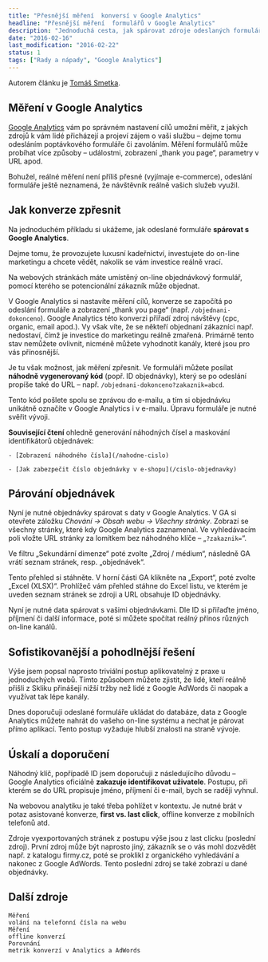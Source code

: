 ```yaml
---
title: "Přesnější měření  konversí v Google Analytics"
headline: "Přesnější měření  formulářů v Google Analytics"
description: "Jednoduchá cesta, jak spárovat zdroje odeslaných formulářů na webu s Google Analytics.  "
date: "2016-02-16"
last_modification: "2016-02-22"
status: 1
tags: ["Rady a nápady", "Google Analytics"]
---
```


Autorem článku je [Tomáš Smetka](https://www.smetka.net).

## Měření v Google Analytics 

[Google Analytics](/ga) vám po správném nastavení cílů umožní měřit, z jakých zdrojů k vám lidé přicházejí a projeví zájem o vaši službu – dejme tomu odesláním poptávkového formuláře či zavoláním. Měření formulářů může probíhat více způsoby – událostmi, zobrazení „thank you page“, parametry v URL apod.

Bohužel, reálné měření není příliš přesné (vyjímaje e-commerce), odeslání formuláře ještě neznamená, že návštěvník reálně vašich služeb využil.  

## Jak konverze zpřesnit

Na jednoduchém příkladu si ukážeme, jak odeslané formuláře **spárovat s Google Analytics**.

Dejme tomu, že provozujete luxusní kadeřnictví, investujete do on-line marketingu a chcete vědět, nakolik se vám investice reálně vrací.

Na webových stránkách máte umístěný on-line objednávkový formulář, pomocí kterého se potencionální zákazník může objednat.

V Google Analytics si nastavíte měření cílů, konverze se započítá po odeslání formuláře a zobrazení „thank you page“ (např. `/objednani-dokonceno`). Google Analytics této konverzi přiřadí zdroj návštěvy (cpc, organic, email apod.). Vy však víte, že se někteří objednaní zákazníci např. nedostaví, čímž je investice do marketingu reálně zmařená. Primárně tento stav nemůžete ovlivnit, nicméně můžete vyhodnotit kanály, které jsou pro vás přínosnější.

Je tu však možnost, jak měření zpřesnit. Ve formuláři můžete posílat **náhodně vygenerovaný kód** (popř. ID objednávky), který se po odeslání propíše také do URL – např. `/objednani-dokonceno?zakaznik=abcd`.

Tento kód pošlete spolu se zprávou do e-mailu, a tím si objednávku unikátně označíte v Google Analytics i v e-mailu. Úpravu formuláře je nutné svěřit vývoji.

**Související čtení** ohledně generování náhodných čísel a maskování identifikátorů objednávek:

    - [Zobrazení náhodného čísla](/nahodne-cislo)

    - [Jak zabezpečit číslo objednávky v e-shopu](/cislo-objednavky)

## Párování objednávek 

Nyní je nutné objednávky spárovat s daty v Google Analytics. V GA si otevřete záložku *Chování → Obsah webu → Všechny stránky*. Zobrazí se všechny stránky, které kdy Google Analytics zaznamenal. Ve vyhledávacím poli vložte URL stránky za lomítkem bez náhodného klíče – „`?zakaznik=`“.

Ve filtru „Sekundární dimenze“ poté zvolte „Zdroj / médium“, následně GA vrátí seznam stránek, resp. „objednávek“.

Tento přehled si stáhněte. V horní části GA klikněte na „Export“, poté zvolte „Excel (XLSX)“. Prohlížeč vám přehled stáhne do Excel listu, ve kterém je uveden seznam stránek se zdroji a  URL obsahuje ID objednávky.

Nyní je nutné data spárovat s vašimi objednávkami. Dle ID si přiřaďte jméno, příjmení či další informace, poté si můžete spočítat reálný přínos různých on-line kanálů.

## Sofistikovanější a pohodlnější řešení 

Výše jsem popsal naprosto triviální postup aplikovatelný z praxe u jednoduchých webů. Tímto způsobem můžete zjistit, že lidé, kteří reálně přišli z Skliku přinášejí nižší tržby než lidé z Google AdWords či naopak a využívat tak lépe kanály.

Dnes doporučuji odeslané formuláře ukládat do databáze, data z Google Analytics můžete nahrát do vašeho on-line systému a nechat je párovat přímo aplikací. Tento postup vyžaduje hlubší znalosti na straně vývoje.

## Úskalí a doporučení 

Náhodný klíč, popřípadě ID jsem doporučuji z následujícího důvodu – Google Analytics oficiálně **zakazuje identifikovat uživatele**. Postupu, při kterém se  do URL propisuje jméno, příjmení či e-mail, bych se raději vyhnul.

Na webovou analytiku je také třeba pohlížet v kontextu. Je nutné brát v potaz asistované konverze, **first vs. last click**, offline konverze z mobilních telefonů atd.

Zdroje vyexportovaných stránek z postupu výše jsou z last clicku (poslední zdroj). První zdroj může být naprosto jiný, zákazník se o vás mohl dozvědět např. z katalogu firmy.cz, poté se proklikl z organického vyhledávání a nakonec  z Google AdWords. Tento poslední zdroj se také zobrazí u dané objednávky.

## Další zdroje

	Měření
	volání na telefonní čísla na webu
	Měření
	offline konverzí
	Porovnání
	metrik konverzí v Analytics a AdWords